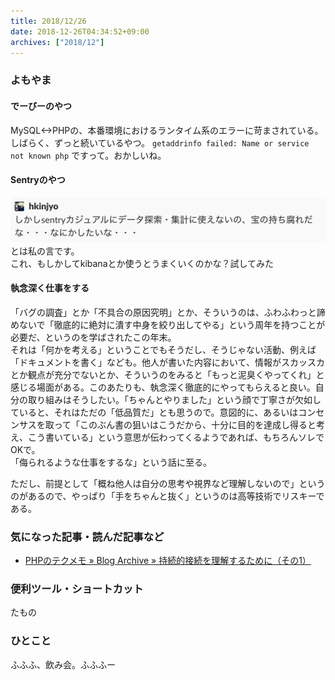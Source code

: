 ```yaml
---
title: 2018/12/26
date: 2018-12-26T04:34:52+09:00
archives: ["2018/12"]
---
```

### よもやま
#### でーびーのやつ
MySQL<->PHPの、本番環境におけるランタイム系のエラーに苛まされている。しばらく、ずっと続いているやつ。  `getaddrinfo failed: Name or service not known
php` ですって。おかしいね。


#### Sentryのやつ
![](/images/posts/2018-12-26-12-17-53.png)
とは私の言です。  
これ、もしかしてkibanaとか使うとうまくいくのかな？試してみた

#### 執念深く仕事をする
「バグの調査」とか「不具合の原因究明」とか、そういうのは、ふわふわっと諦めないで「徹底的に絶対に潰す中身を絞り出してやる」という周年を持つことが必要だ、というのを学ばされたこの年末。  
それは「何かを考える」ということでもそうだし、そうじゃない活動、例えば「ドキュメントを書く」なども。他人が書いた内容において、情報がスカッスカとか観点が充分でないとか、そういうのをみると「もっと泥臭くやってくれ」と感じる場面がある。このあたりも、執念深く徹底的にやってもらえると良い。自分の取り組みはそうしたい。「ちゃんとやりました」という顔で丁寧さが欠如していると、それはただの「低品質だ」とも思うので。意図的に、あるいはコンセンサスを取って「このぶん書の狙いはこうだから、十分に目的を達成し得ると考え、こう書いている」という意思が伝わってくるようであれば、もちろんソレでOKで。   
「侮られるような仕事をするな」という話に至る。

ただし、前提として「概ね他人は自分の思考や視界など理解しないので」というのがあるので、やっぱり「手をちゃんと抜く」というのは高等技術でリスキーである。

### 気になった記事・読んだ記事など
* [PHPのテクメモ » Blog Archive » 持続的接続を理解するために（その1）](http://php.tekmemo.com/?p=1167)

### 便利ツール・ショートカット

たもの

### ひとこと
ふふふ、飲み会。ふふふー